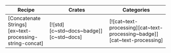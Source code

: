 | Recipe | Crates | Categories |
|--------|--------|------------|
| [Concatenate Strings][ex~text-processing-string-concat] | [![std][c~std~docs~badge]][c~std~docs] | [![cat~text-processing][cat~text-processing~badge]][cat~text-processing] |

<div class="hidden">
</div>
